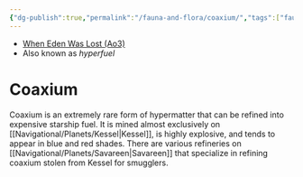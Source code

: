 ```yaml
---
{"dg-publish":true,"permalink":"/fauna-and-flora/coaxium/","tags":["fauna"],"noteIcon":"saber1"}
---
```


- [When Eden Was Lost (Ao3)](https://archiveofourown.org/works/19334440)
- Also known as *hyperfuel*

# Coaxium

Coaxium is an extremely rare form of hypermatter that can be refined into expensive starship fuel. It is mined almost exclusively on [[Navigational/Planets/Kessel\|Kessel]], is highly explosive, and tends to appear in blue and red shades. There are various refineries on [[Navigational/Planets/Savareen\|Savareen]] that specialize in refining coaxium stolen from Kessel for smugglers. 